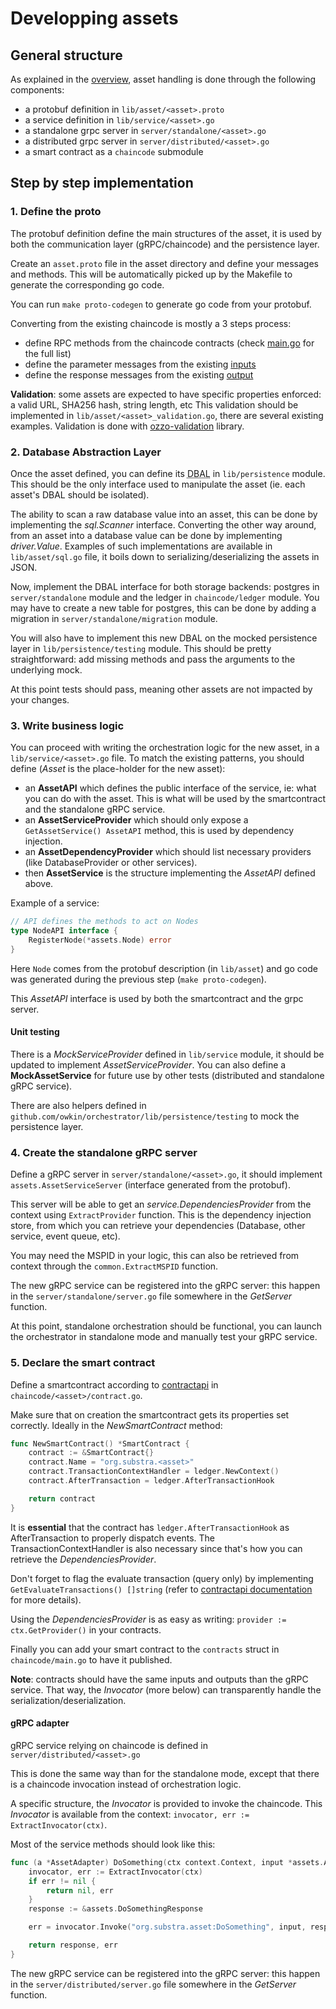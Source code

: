 # Developping assets

## General structure

As explained in the [overview](./architecture.md), asset handling is done through the following components:

- a protobuf definition in `lib/asset/<asset>.proto`
- a service definition in `lib/service/<asset>.go`
- a standalone grpc server in `server/standalone/<asset>.go`
- a distributed grpc server in `server/distributed/<asset>.go`
- a smart contract as a `chaincode` submodule

## Step by step implementation

### 1. Define the proto

The protobuf definition define the main structures of the asset, it is used by both the communication layer (gRPC/chaincode) and the persistence layer.

Create an `asset.proto` file in the asset directory and define your messages and methods.
This will be automatically picked up by the Makefile to generate the corresponding go code.

You can run `make proto-codegen` to generate go code from your protobuf.

Converting from the existing chaincode is mostly a 3 steps process:

- define RPC methods from the chaincode contracts (check [main.go](https://github.com/SubstraFoundation/substra-chaincode/blob/0.2.0/chaincode/main.go#L76) for the full list)
- define the parameter messages from the existing [inputs](https://github.com/SubstraFoundation/substra-chaincode/blob/0.2.0/chaincode/input.go)
- define the response messages from the existing [output](https://github.com/SubstraFoundation/substra-chaincode/blob/0.2.0/chaincode/output.go)

**Validation**: some assets are expected to have specific properties enforced: a valid URL, SHA256 hash, string length, etc
This validation should be implemented in `lib/asset/<asset>_validation.go`, there are several existing examples.
Validation is done with [ozzo-validation](https://github.com/go-ozzo/ozzo-validation) library.

### 2. Database Abstraction Layer

Once the asset defined, you can define its <abbr title="database abstraction layer">DBAL</abbr> in `lib/persistence` module.
This should be the only interface used to manipulate the asset (ie. each asset's DBAL should be isolated).

The ability to scan a raw database value into an asset, this can be done by implementing the *sql.Scanner* interface.
Converting the other way around, from an asset into a database value can be done by implementing *driver.Value*.
Examples of such implementations are available in `lib/asset/sql.go` file, it boils down to serializing/deserializing the assets in JSON.

Now, implement the DBAL interface for both storage backends: postgres in `server/standalone` module and the ledger in `chaincode/ledger` module.
You may have to create a new table for postgres, this can be done by adding a migration in `server/standalone/migration` module.

You will also have to implement this new DBAL on the mocked persistence layer in `lib/persistence/testing` module.
This should be pretty straightforward: add missing methods and pass the arguments to the underlying mock.

At this point tests should pass, meaning other assets are not impacted by your changes.

### 3. Write business logic

You can proceed with writing the orchestration logic for the new asset, in a `lib/service/<asset>.go` file.
To match the existing patterns, you should define (*Asset* is the place-holder for the new asset):

- an **AssetAPI** which defines the public interface of the service, ie: what you can do with the asset.
This is what will be used by the smartcontract and the standalone gRPC service.
- an **AssetServiceProvider** which should only expose a `GetAssetService() AssetAPI` method, this is used by dependency injection.
- an **AssetDependencyProvider** which should list necessary providers (like DatabaseProvider or other services).
- then **AssetService** is the structure implementing the *AssetAPI* defined above.

Example of a service:
```go
// API defines the methods to act on Nodes
type NodeAPI interface {
    RegisterNode(*assets.Node) error
}
```

Here `Node` comes from the protobuf description (in `lib/asset`) and go code was generated during the previous step (`make proto-codegen`).

This *AssetAPI* interface is used by both the smartcontract and the grpc server.

#### Unit testing

There is a *MockServiceProvider* defined in `lib/service` module, it should be updated to implement *AssetServiceProvider*.
You can also define a **MockAssetService** for future use by other tests (distributed and standalone gRPC service).

There are also helpers defined in `github.com/owkin/orchestrator/lib/persistence/testing` to mock the persistence layer.

### 4. Create the standalone gRPC server

Define a gRPC server in `server/standalone/<asset>.go`, it should implement `assets.AssetServiceServer` (interface generated from the protobuf).

This server will be able to get an *service.DependenciesProvider* from the context using `ExtractProvider` function.
This is the dependency injection store, from which you can retrieve your dependencies (Database, other service, event queue, etc).

You may need the MSPID in your logic, this can also be retrieved from context through the `common.ExtractMSPID` function.

The new gRPC service can be registered into the gRPC server: this happen in the `server/standalone/server.go` file somewhere in the *GetServer* function.

At this point, standalone orchestration should be functional, you can launch the orchestrator in standalone mode and manually test your gRPC service.

### 5. Declare the smart contract

Define a smartcontract according to [contractapi](https://github.com/hyperledger/fabric-contract-api-go) in `chaincode/<asset>/contract.go`.

Make sure that on creation the smartcontract gets its properties set correctly.
Ideally in the *NewSmartContract*  method:

```go
func NewSmartContract() *SmartContract {
    contract := &SmartContract{}
    contract.Name = "org.substra.<asset>"
    contract.TransactionContextHandler = ledger.NewContext()
    contract.AfterTransaction = ledger.AfterTransactionHook

    return contract
}
```

It is **essential** that the contract has `ledger.AfterTransactionHook` as AfterTransaction to properly dispatch events.
The TransactionContextHandler is also necessary since that's how you can retrieve the *DependenciesProvider*.

Don't forget to flag the evaluate transaction (query only) by implementing `GetEvaluateTransactions() []string`
(refer to [contractapi documentation](https://pkg.go.dev/github.com/hyperledger/fabric-contract-api-go@v1.1.1/contractapi#EvaluationContractInterface) for more details).

Using the *DependenciesProvider* is as easy as writing: `provider := ctx.GetProvider()` in your contracts.

Finally you can add your smart contract to the `contracts` struct in `chaincode/main.go` to have it published.

**Note**: contracts should have the same inputs and outputs than the gRPC service.
That way, the *Invocator* (more below) can transparently handle the serialization/deserialization.

#### gRPC adapter

gRPC service relying on chaincode is defined in `server/distributed/<asset>.go`

This is done the same way than for the standalone mode, except that there is a chaincode invocation instead of orchestration logic.

A specific structure, the *Invocator* is provided to invoke the chaincode.
This *Invocator* is available from the context: `invocator, err := ExtractInvocator(ctx)`.

Most of the service methods should look like this:

```go
func (a *AssetAdapter) DoSomething(ctx context.Context, input *assets.AssetDoSomethingParam) (*assets.DoSomethingResponse, error) {
    invocator, err := ExtractInvocator(ctx)
    if err != nil {
        return nil, err
    }
    response := &assets.DoSomethingResponse

    err = invocator.Invoke("org.substra.asset:DoSomething", input, response)

    return response, err
}
```

The new gRPC service can be registered into the gRPC server: this happen in the `server/distributed/server.go` file somewhere in the *GetServer* function.
